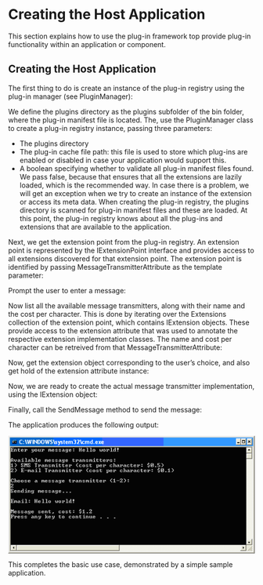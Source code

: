 Creating the Host Application
====
This section explains how to use the plug-in framework top provide plug-in functionality within an application or component.

Creating the Host Application
-----
The first thing to do is create an instance of the plug-in registry using the plug-in manager (see PluginManager):

We define the plugins directory as the plugins subfolder of the bin folder, where the plug-in manifest file is located. The, use the PluginManager class to create a plug-in registry instance, passing three parameters:

* The plugins directory
* The plug-in cache file path: this file is used to store which plug-ins are enabled or disabled in case your application would support this.
* A boolean specifying whether to validate all plug-in manifest files found. We pass false, because that ensures that all the extensions are lazily loaded, which is the recommended way. In case there is a problem, we will get an exception when we try to create an instance of the extension or access its meta data.
When creating the plug-in registry, the plugins directory is scanned for plug-in manifest files and these are loaded. At this point, the plug-in registry knows about all the plug-ins and extensions that are available to the application.

Next, we get the extension point from the plug-in registry. An extension point is represented by the IExtensionPoint interface and provides access to all extensions discovered for that extension point. The extension point is identified by passing MessageTransmitterAttribute as the template parameter:


Prompt the user to enter a message:

Now list all the available message transmitters, along with their name and the cost per character. This is done by iterating over the Extensions collection of the extension point, which contains IExtension objects. These provide access to the extension attribute that was used to annotate the respective extension implementation classes. The name and cost per character can be retreived from that MessageTransmitterAttribute:

Now, get the extension object corresponding to the user’s choice, and also get hold of the extension attribute instance:

Now, we are ready to create the actual message transmitter implementation, using the IExtension object:

Finally, call the SendMessage method to send the message:

The application produces the following output:

<img style="display:block; " src="images/HostApplicationOutput.png"/>

This completes the basic use case, demonstrated by a simple sample application.